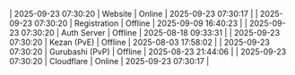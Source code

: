 | 2025-09-23 07:30:20 | Website | Online | 2025-09-23 07:30:17 |
| 2025-09-23 07:30:20 | Registration | Offline | 2025-09-09 16:40:23 |
| 2025-09-23 07:30:20 | Auth Server | Offline | 2025-08-18 09:33:31 |
| 2025-09-23 07:30:20 | Kezan (PvE) | Offline | 2025-08-03 17:58:02 |
| 2025-09-23 07:30:20 | Gurubashi (PvP) | Offline | 2025-08-23 21:44:06 |
| 2025-09-23 07:30:20 | Cloudflare | Online | 2025-09-23 07:30:17 |
